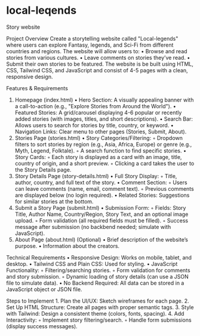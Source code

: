 # local-leqends
Story website

Project Overview
Create a storytelling website called "Local-legends" where users can explore Fantasy, legends, and Sci-Fi from different countries and regions. The website will allow users to:
    • Browse and read stories from various cultures.
    • Leave comments on stories they’ve read.
    • Submit their own stories to be featured.
The website is be built using HTML, CSS, Tailwind CSS, and JavaScript and consist of 4-5 pages with a clean, responsive design.

Features & Requirements
1. Homepage (index.html)
    • Hero Section: A visually appealing banner with a call-to-action (e.g., "Explore Stories from Around the World").
    • Featured Stories: A grid/carousel displaying 4-6 popular or recently added stories (with images, titles, and short descriptions).
    • Search Bar: Allows users to search for stories by title, country, or keyword.
    • Navigation Links: Clear menu to other pages (Stories, Submit, About).
2. Stories Page (stories.html)
    • Story Categories/Filtering:
        ◦ Dropdown filters to sort stories by region (e.g., Asia, Africa, Europe) or genre (e.g., Myth, Legend, Folktale).
        ◦ A search function to find specific stories.
    • Story Cards:
        ◦ Each story is displayed as a card with an image, title, country of origin, and a short preview.
        ◦ Clicking a card takes the user to the Story Details page.
3. Story Details Page (story-details.html)
    • Full Story Display:
        ◦ Title, author, country, and full text of the story.
    • Comment Section:
        ◦ Users can leave comments (name, email, comment text).
        ◦ Previous comments are displayed below (no login required).
    • Related Stories: Suggestions for similar stories at the bottom.
4. Submit a Story Page (submit.html)
    • Submission Form:
        ◦ Fields: Story Title, Author Name, Country/Region, Story Text, and an optional image upload.
        ◦ Form validation (all required fields must be filled).
        ◦ Success message after submission (no backbend needed; simulate with JavaScript).
5. About Page (about.html) (Optional)
    • Brief description of the website’s purpose.
    • Information about the creators.

Technical Requirements
    • Responsive Design: Works on mobile, tablet, and desktop.
    • Tailwind CSS and Plain CSS: Used for styling.
    • JavaScript Functionality:
        ◦ Filtering/searching stories.
        ◦ Form validation for comments and story submission.
        ◦ Dynamic loading of story details (can use a JSON file to simulate data).
    • No Backend Required: All data can be stored in a JavaScript object or JSON file.

Steps to Implement
    1. Plan the UI/UX: Sketch wireframes for each page.
    2. Set Up HTML Structure: Create all pages with proper semantic tags.
    3. Style with Tailwind: Design a consistent theme (colors, fonts, spacing).
    4. Add Interactivity:
        ◦ Implement story filtering/search.
        ◦ Handle form submissions (display success messages).
